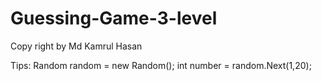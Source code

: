 # Guessing-Game-3-level

Copy right by Md Kamrul Hasan

Tips: 
Random random = new Random();
int number = random.Next(1,20);
